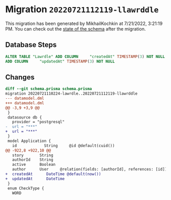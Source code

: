 # Migration `20220721112119-llawrddle`

This migration has been generated by MikhailKochkin at 7/21/2022, 3:21:19 PM.
You can check out the [state of the schema](./schema.prisma) after the migration.

## Database Steps

```sql
ALTER TABLE "Lawrdle" ADD COLUMN     "createdAt" TIMESTAMP(3) NOT NULL DEFAULT CURRENT_TIMESTAMP,
ADD COLUMN     "updatedAt" TIMESTAMP(3) NOT NULL
```

## Changes

```diff
diff --git schema.prisma schema.prisma
migration 20220721110224-lawrdle..20220721112119-llawrddle
--- datamodel.dml
+++ datamodel.dml
@@ -3,9 +3,9 @@
 }
 datasource db {
   provider = "postgresql"
-  url = "***"
+  url = "***"
 }
 model Application {
   id            String     @id @default(cuid())
@@ -922,8 +922,10 @@
   story       String
   authorId    String
   active      Boolean
   author      User     @relation(fields: [authorId], references: [id])
+  createdAt      DateTime @default(now())
+  updatedAt      DateTime
 }
 enum CheckType {
   WORD
```


